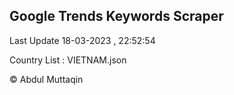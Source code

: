 

## Google Trends Keywords Scraper 
 
Last Update 18-03-2023 , 22:52:54

Country List :
VIETNAM.json



© Abdul Muttaqin 
